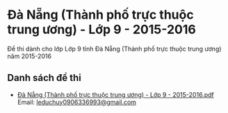 # Đà Nẵng (Thành phố trực thuộc trung ương) - Lớp 9 - 2015-2016

Đề thi dành cho lớp Lớp 9 tỉnh Đà Nẵng (Thành phố trực thuộc trung ương) năm 2015-2016

## Danh sách đề thi

- [Đà Nẵng (Thành phố trực thuộc trung ương) - Lớp 9 - 2015-2016.pdf](Đà%20Nẵng%20(Thành%20phố%20trực%20thuộc%20trung%20ương)%20-%20Lớp%209%20-%202015-2016.pdf)
Email: leduchuy0906336993@gmail.com

